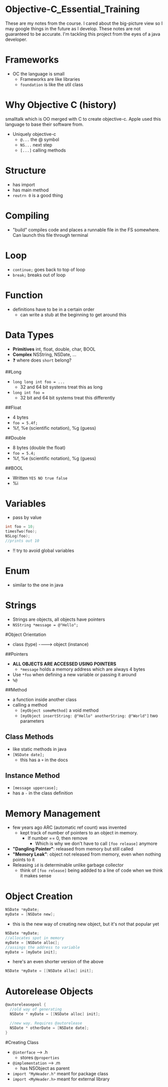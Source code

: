 # Objective-C_Essential_Training

These are my notes from the course. I cared about the big-picture view so I may google things in the future as I develop. These notes are not guaranteed to be accurate. I'm tackling this project from the eyes of a java developer.

# Frameworks
- OC the language is small
  - Frameworks are like libraries
  - `foundation` is like the util class

# Why Objective C (history)
smalltalk which is OO merged with C to create objective-c. Apple used this language to base their software from.

- Uniquely objective-c
  - `@...` the @ symbol
  - `NS...` next step
  - `[...]` calling methods

# Structure
- has import
- has main method
- `reutrn 0` is a good thing

# Compiling
- "build" compiles code and places a runnable file in the FS somewhere. Can launch this file through terminal

# Loop
- `continue;`  goes back to top of loop
- `break;` breaks out of loop

# Function
- definitions have to be in a certain order
  - can write a stub at the beginning to get around this

# Data Types
- **Primitives** int, float, double, char, BOOL
- **Complex** NSString, NSDate, ...
- :question: where does `short` belong?

##Long
- `long long int foo = ...`
  - 32 and 64 bit systems treat this as long
- `long int foo =`
  - 32 bit and 64 bit systems treat this differently

##Float
- 4 bytes
- `foo = 5.4f;`
- %f, %e (scientific notation), %g (guess)

##Double
- 8 bytes (double the float)
- `foo = 5.4;`
- %f, %e (scientific notation), %g (guess)

##BOOL
- Written `YES NO true false`
- %i

# Variables
- pass by value

```objective-c
int foo = 10;
timesTwo(foo);
NSLog(foo);
//prints out 10
```

- :bangbang: try to avoid global variables

# Enum
- similar to the one in java

# Strings
- Strings are objects, all objects have pointers
- `NSString *message = @"Hello";`

#Object Orientation
- class (type) ----> object (instance)

##Pointers
- **ALL OBJECTS ARE ACCESSED USING POINTERS**
  - `*message` holds a memory address which are always 4 bytes
- Use `*foo` when defining a new variable or passing it around
- `%@`

##Method
- a function inside another class
- calling a method
  - `[myObject someMethod]` a void method
  - `[myObject insertString: @"Hello" anotherString: @"World"]` two parameters

## Class Methods
- like static methods in java
- `[NSDate date];`
  - this has a `+` in the docs

## Instance Method
- `[message uppercase];`
- has a `-` in the class definition

# Memory Management
- few years ago ARC (automatic ref count) was invented
  - kept track of number of pointers to an object in memory.
    - If number == 0, then remove
      - Which is why we don't have to call `[foo release]` anymore
- **"Dangling Pointer"**: released from memory but still called
- **"Memory Leak"**: object not released from memory, even when nothing points to it
- Releasing `id` is determinable unlike garbage collector
  - think of `[foo release]` being addded to a line of code when we think it makes sense

# Object Creation

```objective-c
NSDate *myDate;
myDate = [NSDate new];
```
  - this is the new way of creating new object, but it's not that popular yet

```objective-c
NSDate *myDate;
//allocates spot in memory
myDate = [NSDate alloc];
//assings the address to variable
myDate = [myDate init];
```

- here's an even shorter version of the above
```objective-c
NSDate *myDate = [[NSDate alloc] init];
```

# Autorelease Objects

```objective-c
@autoreleasepool {
  //old way of generating
  NSDate * myDate = [[NSDate alloc] init];

  //new way. Requires @autorelease
  NSDate * otherDate = [NSDate date];
}
```

#Creating Class
- `@interface` --> .h
  - stores `@properties`
- `@implementation` --> .m
  - has NSObject as parent
- `import "MyHeader.h"` meant for package class
- `import <MyHeader.h>` meant for external library
